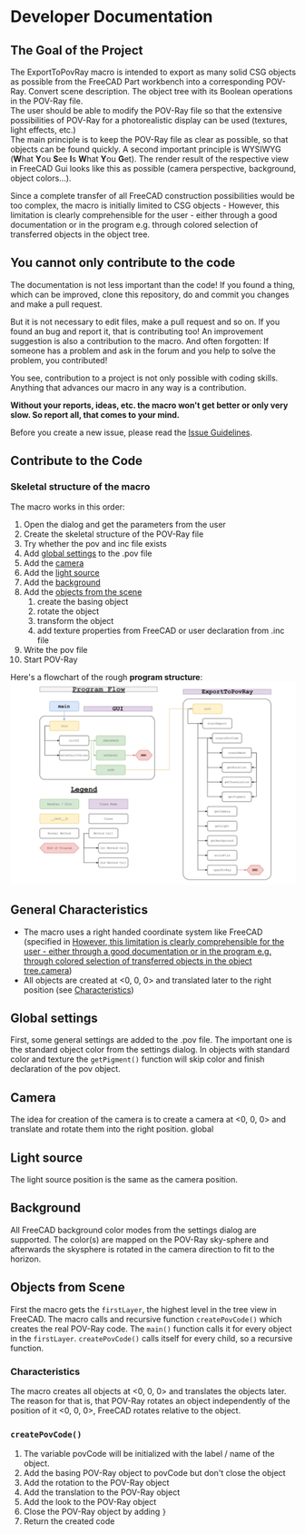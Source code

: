 # Developer Documentation

## The Goal of the Project

The ExportToPovRay macro is intended to export as many solid CSG objects as possible from the FreeCAD Part workbench into a corresponding POV-Ray.
Convert scene description. The object tree with its
Boolean operations in the POV-Ray file.  
The user should be able to modify the POV-Ray file so that the
extensive possibilities of POV-Ray for a photorealistic display
can be used (textures, light effects, etc.)  
The main principle is to keep the POV-Ray file as clear as possible,
so that objects can be found quickly.
A second important principle is WYSIWYG (**W**hat **Y**ou **S**ee **I**s **W**hat **Y**ou **G**et).
The render result of the respective view in FreeCAD Gui looks like this
as possible (camera perspective, background, object colors...).  

Since a complete transfer of all FreeCAD construction possibilities
would be too complex, the macro is initially limited to CSG objects -
However, this limitation is clearly comprehensible for the user - either through a good documentation or in the program e.g. through colored
selection of transferred objects in the object tree.

## You cannot only contribute to the code

The documentation is not less important than the code! If you found a thing, which can be improved, clone this repository, do and commit you changes and make a pull request.

But it is not necessary to edit files, make a pull request and so on. If you found an bug and report it, that is contributing too! An improvement suggestion is also a contribution to the macro.
And often forgotten: If someone has a problem and ask in the forum and you help to solve the problem, you contributed!

You see, contribution to a project is not only possible with coding skills. Anything that advances our macro in any way is a contribution.

**Without your reports, ideas, etc. the macro won't get better or only very slow. So report all, that comes to your mind.**

Before you create a new issue, please read the [Issue Guidelines](https://gitlab.com/usbhub/exporttopovray/issues/26).

## Contribute to the Code

### Skeletal structure of the macro

The macro works in this order:

1. Open the dialog and get the parameters from the user
2. Create the skeletal structure of the POV-Ray file
3. Try whether the pov and inc file exists
4. Add [global settings](#global-settings) to the .pov file
5. Add the [camera](#camera)
6. Add the [light source](#light-source)
7. Add the [background](#background)
8. Add the [objects from the scene](#objects-from-scene)
   1. create the basing object
   2. rotate the object
   3. transform the object
   4. add texture properties from FreeCAD or user declaration from .inc file
9. Write the pov file
10. Start POV-Ray

Here's a flowchart of the rough **program structure**:
![Flowchart of the macro](/doc/img/programFlow.svg)

## General Characteristics

* The macro uses a right handed coordinate system like FreeCAD (specified in [However, this limitation is clearly comprehensible for the user - either
through a good documentation or in the program e.g. through colored
selection of transferred objects in the object tree.camera](#camera))
* All objects are created at <0, 0, 0> and translated later to the right position (see [Characteristics](#general-characteristics))

## Global settings

First, some general settings are added to the .pov file.
The important one is the standard object color from the settings dialog.
In objects with standard color and texture the `getPigment()` function will skip color and finish declaration of the pov object.

## Camera

The idea for creation of the camera is to create a camera at <0, 0, 0> and translate and rotate them into the right position.
global

## Light source

The light source position is the same as the camera position.

## Background

All FreeCAD background color modes from the settings dialog are supported.
The color(s) are mapped on the POV-Ray sky-sphere and afterwards the skysphere is rotated in the camera direction to fit to the horizon.

## Objects from Scene

First the macro gets the `firstLayer`, the highest level in the tree view in FreeCAD. The macro calls and recursive function `createPovCode()` which creates the real POV-Ray code. The `main()` function calls it for every object in the `firstLayer`. `createPovCode()` calls itself for every child, so a recursive function.

### Characteristics

The macro creates all objects at <0, 0, 0> and translates the objects later. The reason for that is, that POV-Ray rotates an object independently of the position of it <0, 0, 0>, FreeCAD rotates relative to the object.

### `createPovCode()`

1. The variable povCode will be initialized with the label / name of the object.
2. Add the basing POV-Ray object to povCode but don't close the object
3. Add the rotation to the POV-Ray object
4. Add the translation to the POV-Ray object
5. Add the look to the POV-Ray object
6. Close the POV-Ray object by adding `}`
7. Return the created code
